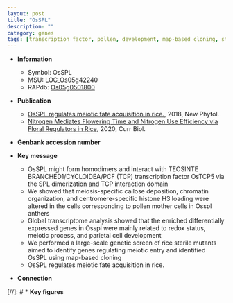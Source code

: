 ```yaml
---
layout: post
title: "OsSPL"
description: ""
category: genes
tags: [transcription factor, pollen, development, map-based cloning, sterile, meiotic]
---
```


* **Information**  
    + Symbol: OsSPL  
    + MSU: [LOC_Os05g42240](http://rice.plantbiology.msu.edu/cgi-bin/ORF_infopage.cgi?orf=LOC_Os05g42240)  
    + RAPdb: [Os05g0501800](http://rapdb.dna.affrc.go.jp/viewer/gbrowse_details/irgsp1?name=Os05g0501800)  

* **Publication**  
    + [OsSPL regulates meiotic fate acquisition in rice.](http://www.ncbi.nlm.nih.gov/pubmed?term=OsSPL+regulates+meiotic+fate+acquisition+in+rice.%5BTitle%5D), 2018, New Phytol.
    + [Nitrogen Mediates Flowering Time and Nitrogen Use Efficiency via Floral Regulators in Rice](http://www.ncbi.nlm.nih.gov/pubmed?term=Nitrogen+Mediates+Flowering+Time+and+Nitrogen+Use+Efficiency+via+Floral+Regulators+in+Rice%5BTitle%5D), 2020, Curr Biol.

* **Genbank accession number**  

* **Key message**  
    + OsSPL might form homodimers and interact with TEOSINTE BRANCHED1/CYCLOIDEA/PCF (TCP) transcription factor OsTCP5 via the SPL dimerization and TCP interaction domain
    + We showed that meiosis-specific callose deposition, chromatin organization, and centromere-specific histone H3 loading were altered in the cells corresponding to pollen mother cells in Osspl anthers
    + Global transcriptome analysis showed that the enriched differentially expressed genes in Osspl were mainly related to redox status, meiotic process, and parietal cell development
    + We performed a large-scale genetic screen of rice sterile mutants aimed to identify genes regulating meiotic entry and identified OsSPL using map-based cloning
    + OsSPL regulates meiotic fate acquisition in rice.

* **Connection**  

[//]: # * **Key figures**  


